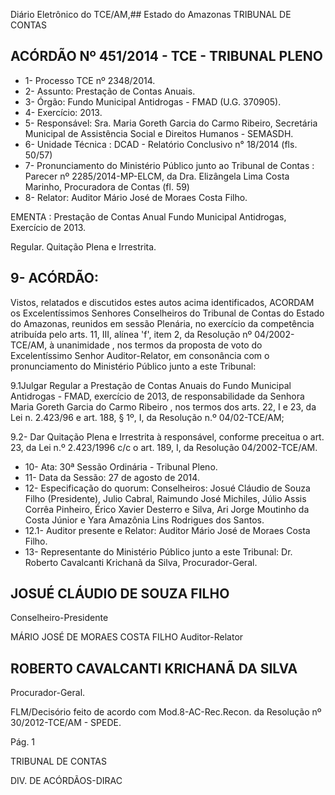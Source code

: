 Diário Eletrônico do TCE/AM,## Estado do Amazonas TRIBUNAL DE CONTAS

## ACÓRDÃO Nº 451/2014 - TCE - TRIBUNAL PLENO

- 1- Processo TCE nº 2348/2014.
- 2- Assunto: Prestação de Contas Anuais.
- 3- Órgão: Fundo Municipal Antidrogas - FMAD (U.G. 370905).
- 4- Exercício: 2013.
- 5-  Responsável: Sra.  Maria  Goreth  Garcia  do  Carmo  Ribeiro,  Secretária  Municipal  de Assistência Social e Direitos Humanos - SEMASDH.
- 6- Unidade Técnica : DCAD - Relatório Conclusivo n° 18/2014 (fls. 50/57)
- 7-  Pronunciamento  do  Ministério  Público  junto  ao  Tribunal  de  Contas :  Parecer  nº 2285/2014-MP-ELCM, da Dra. Elizângela Lima Costa Marinho, Procuradora  de Contas (fl. 59)
- 8- Relator: Auditor Mário José de Moraes Costa Filho.

EMENTA :  Prestação  de  Contas  Anual  Fundo Municipal Antidrogas, Exercício de 2013.

Regular. Quitação Plena e Irrestrita.

## 9- ACÓRDÃO:

Vistos,  relatados  e  discutidos  estes  autos  acima  identificados, ACORDAM os Excelentíssimos  Senhores Conselheiros  do  Tribunal  de  Contas  do  Estado  do  Amazonas, reunidos em sessão Plenária, no exercício da competência atribuída pelo arts. 11, III, alínea 'f', item 2,  da Resolução nº 04/2002-TCE/AM, à unanimidade , nos termos da proposta de voto do Excelentíssimo Senhor Auditor-Relator, em consonância com o pronunciamento do Ministério Público junto a este Tribunal:

9.1Julgar  Regular a Prestação  de  Contas  Anuais  do  Fundo  Municipal Antidrogas  -  FMAD,  exercício  de  2013,  de  responsabilidade  da Senhora  Maria  Goreth Garcia do Carmo Ribeiro , nos termos dos arts. 22, I e 23, da Lei n. 2.423/96 e art. 188, § 1º, I, da Resolução n.º 04/02-TCE/AM;

9.2- Dar Quitação Plena e Irrestrita à responsável, conforme preceitua o art. 23, da Lei n.º 2.423/1996 c/c o art. 189, I, da Resolução 04/2002-TCE/AM.

- 10- Ata: 30ª Sessão Ordinária - Tribunal Pleno.
- 11- Data da Sessão: 27 de agosto de 2014.
- 12- Especificação do quorum: Conselheiros: Josué Cláudio de Souza Filho (Presidente), Julio Cabral, Raimundo José Michiles, Júlio Assis Corrêa Pinheiro, Érico Xavier Desterro e Silva, Ari Jorge Moutinho da Costa Júnior e Yara Amazônia Lins Rodrigues dos Santos.
- 12.1- Auditor presente e Relator: Auditor Mário José de Moraes Costa Filho.
- 13- Representante do Ministério Público junto a este Tribunal: Dr. Roberto Cavalcanti Krichanã da Silva, Procurador-Geral.

## JOSUÉ CLÁUDIO DE SOUZA FILHO

Conselheiro-Presidente

MÁRIO JOSÉ DE MORAES COSTA FILHO Auditor-Relator

## ROBERTO CAVALCANTI KRICHANÃ DA SILVA

Procurador-Geral.

FLM/Decisório feito de acordo com Mod.8-AC-Rec.Recon. da Resolução nº 30/2012-TCE/AM - SPEDE.

Pág. 1

TRIBUNAL DE CONTAS

DIV. DE ACÓRDÃOS-DIRAC